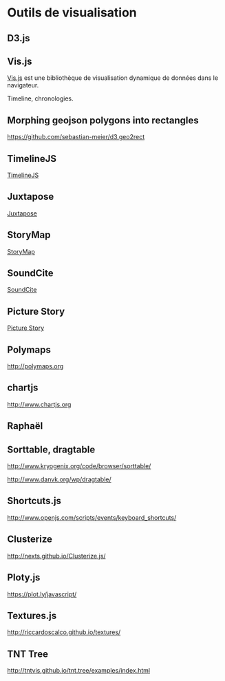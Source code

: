 # Outils de visualisation

## D3.js

## Vis.js

[Vis.js](http://visjs.org) est une bibliothèque de visualisation dynamique de données dans le navigateur.

Timeline, chronologies.

## Morphing geojson polygons into rectangles

https://github.com/sebastian-meier/d3.geo2rect

## TimelineJS

[TimelineJS](http://timeline.knightlab.com)


## Juxtapose

[Juxtapose](https://juxtapose.knightlab.com)


## StoryMap

[StoryMap](https://storymap.knightlab.com)


## SoundCite

[SoundCite](http://soundcite.knightlab.com)

## Picture Story

[Picture Story](http://picturestory.knightlab.com)

## Polymaps

http://polymaps.org

## chartjs

http://www.chartjs.org

## Raphaël

## Sorttable, dragtable

http://www.kryogenix.org/code/browser/sorttable/

http://www.danvk.org/wp/dragtable/

## Shortcuts.js

http://www.openjs.com/scripts/events/keyboard_shortcuts/

## Clusterize

http://nexts.github.io/Clusterize.js/

## Ploty.js

https://plot.ly/javascript/

## Textures.js

http://riccardoscalco.github.io/textures/

## TNT Tree

http://tntvis.github.io/tnt.tree/examples/index.html
